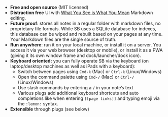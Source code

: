 * **Free and open source** (MIT licensed)
* **Distraction free** UI with [What You See is What You Mean](https://en.wikipedia.org/wiki/WYSIWYM) Markdown editing.
* **Future proof**: stores all notes in a regular folder with markdown files, no proprietary file formats. While SB uses a SQLite database for indexes, this database can be wiped and rebuilt based on your pages at any time. Your Markdown files are the single source of truth.
* **Run anywhere**: run it on your local machine, or install it on a server. You access it via your web browser (desktop or mobile), or install it as a PWA (giving it its own window frame and dock/launcher/dock icon).
* **Keyboard oriented:** you can fully operate SB via the keyboard (on laptop/desktop machines as well as iPads with a keyboard):
  * Switch between pages using `Cmd-k` (Mac) or `Ctrl-k` (Linux/Windows)
  * Open the command palette using `Cmd-/` (Mac) or `Ctrl-/` (Linux/Windows)
  * Use slash commands by entering a `/` in your note’s text
  * Various plugs add additional keyboard shortcuts and auto completions like when entering `[[page links]]` and typing emoji via the `:lemon:` syntax.
* **Extensible** through plugs (see below)
